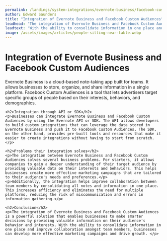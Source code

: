 ```yaml
---
permalink: /landings/system-integrations/evernote-business/facebook-custom-audiences
author: Edward Saunders
title: "Integration of Evernote Business and Facebook Custom Audiences"
leadhead: "The integration of Evernote Business and Facebook Custom Audiences is a powerful solution that enables businesses to make smarter decisions by providing valuable information on their audience's behavior and interests"
leadtext: "With the ability to consolidate information in one place and improve collaboration amongst team members, businesses can develop more effective marketing campaigns and drive growth."
image: /assets/images/articles/people-sitting-near-table.webp
---
```

<div class="arttext">    <h1>Integration of Evernote Business and Facebook Custom Audiences</h1>
    <p>Evernote Business is a cloud-based note-taking app built for teams. It allows businesses to store, organize, and share information in a single platform. Facebook Custom Audiences is a tool that lets advertisers target specific groups of people based on their interests, behaviors, and demographics. </p>
    
    <h2>Integration through API or SDK</h2>
    <p>Businesses can integrate Evernote Business and Facebook Custom Audiences by using the Evernote API or SDK. The API allows developers to build custom integrations that can leverage the data stored in Evernote Business and push it to Facebook Custom Audiences. The SDK, on the other hand, provides pre-built tools and resources that make it easier to create integrations without having to start from scratch.</p>
    
    <h2>Problems their integration solves</h2>
    <p>The integration between Evernote Business and Facebook Custom Audiences solves several business problems. For starters, it allows companies to gain a deeper understanding of their target audience by providing valuable data on their interests and behaviors. This helps businesses create more effective marketing campaigns that are tailored to their audience's needs and preferences.</p>
    <p>Additionally, the integration helps improve collaboration between team members by consolidating all notes and information in one place. This increases efficiency and eliminates the need for multiple platforms, reducing the risk of miscommunication and errors in information gathering.</p>
    
    <h2>Conclusion</h2>
    <p>The integration of Evernote Business and Facebook Custom Audiences is a powerful solution that enables businesses to make smarter decisions by providing valuable information on their audience's behavior and interests. With the ability to consolidate information in one place and improve collaboration amongst team members, businesses can develop more effective marketing campaigns and drive growth. </p>
</div>